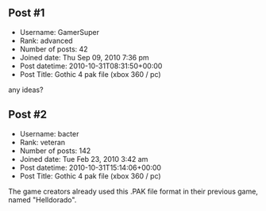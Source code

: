 ## Post #1
- Username: GamerSuper
- Rank: advanced
- Number of posts: 42
- Joined date: Thu Sep 09, 2010 7:36 pm
- Post datetime: 2010-10-31T08:31:50+00:00
- Post Title: Gothic 4 pak file (xbox 360 / pc)

any ideas?
## Post #2
- Username: bacter
- Rank: veteran
- Number of posts: 142
- Joined date: Tue Feb 23, 2010 3:42 am
- Post datetime: 2010-10-31T15:14:06+00:00
- Post Title: Gothic 4 pak file (xbox 360 / pc)

The game creators already used this .PAK file format in their previous game, named "Helldorado".
